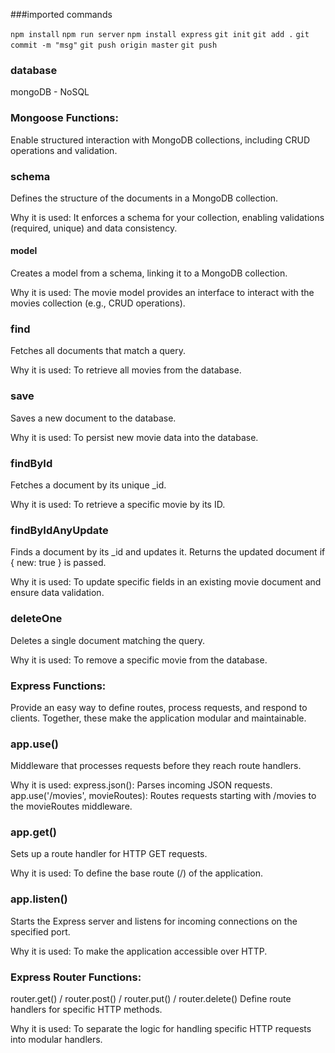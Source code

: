 
###imported commands

`npm install`
`npm run server`
`npm install express`
`git init`
`git add .`
`git commit -m "msg"`
`git push origin master` 
`git push`


### database

mongoDB - NoSQL


### Mongoose Functions: 
Enable structured interaction with MongoDB collections, including CRUD operations and validation.


### schema
Defines the structure of the documents in a MongoDB collection.

Why it is used: It enforces a schema for your collection, enabling validations (required, unique) and data consistency.

#### model
Creates a model from a schema, linking it to a MongoDB collection.

Why it is used: The movie model provides an interface to interact with the movies collection 
(e.g., CRUD operations).

### find
Fetches all documents that match a query.

Why it is used: To retrieve all movies from the database.

### save
Saves a new document to the database.

Why it is used: To persist new movie data into the database.

### findById
Fetches a document by its unique _id.

Why it is used: To retrieve a specific movie by its ID.

### findByIdAnyUpdate
Finds a document by its _id and updates it. Returns the updated document if { new: true } is passed.

Why it is used: To update specific fields in an existing movie document and ensure data validation.

### deleteOne
Deletes a single document matching the query.

Why it is used: To remove a specific movie from the database.

### Express Functions:
Provide an easy way to define routes, process requests, and respond to clients. Together, these make the application modular and maintainable.

### app.use()
Middleware that processes requests before they reach route handlers.

Why it is used:
express.json(): Parses incoming JSON requests.
app.use('/movies', movieRoutes): Routes requests starting with /movies to the movieRoutes middleware.

### app.get()
Sets up a route handler for HTTP GET requests.

Why it is used: To define the base route (/) of the application.


### app.listen()
Starts the Express server and listens for incoming connections on the specified port.

Why it is used: To make the application accessible over HTTP.


### Express Router Functions:
router.get() / router.post() / router.put() / router.delete()
Define route handlers for specific HTTP methods.

Why it is used: To separate the logic for handling specific HTTP requests into modular handlers.
